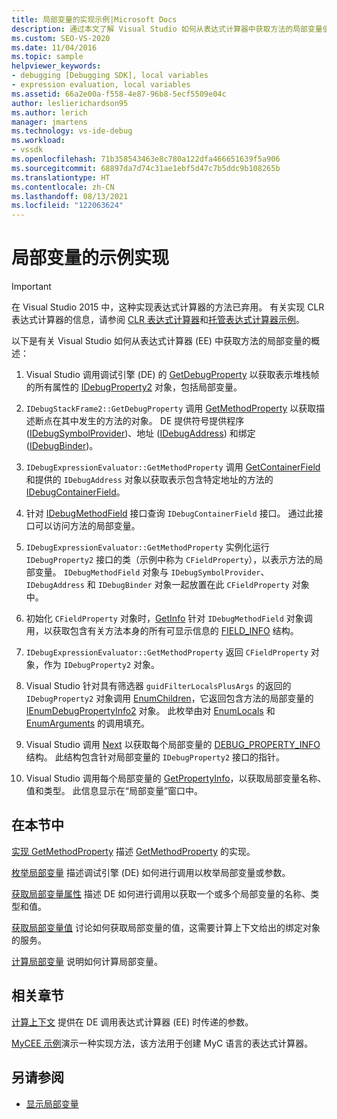 ```yaml
---
title: 局部变量的实现示例|Microsoft Docs
description: 通过本文了解 Visual Studio 如何从表达式计算器中获取方法的局部变量值。
ms.custom: SEO-VS-2020
ms.date: 11/04/2016
ms.topic: sample
helpviewer_keywords:
- debugging [Debugging SDK], local variables
- expression evaluation, local variables
ms.assetid: 66a2e00a-f558-4e87-96b8-5ecf5509e04c
author: leslierichardson95
ms.author: lerich
manager: jmartens
ms.technology: vs-ide-debug
ms.workload:
- vssdk
ms.openlocfilehash: 71b358543463e8c780a122dfa466651639f5a906
ms.sourcegitcommit: 68897da7d74c31ae1ebf5d47c7b5ddc9b108265b
ms.translationtype: HT
ms.contentlocale: zh-CN
ms.lasthandoff: 08/13/2021
ms.locfileid: "122063624"
---
```

# <a name="sample-implementation-of-locals"></a>局部变量的示例实现
> [!IMPORTANT]
> 在 Visual Studio 2015 中，这种实现表达式计算器的方法已弃用。 有关实现 CLR 表达式计算器的信息，请参阅 [CLR 表达式计算器](https://github.com/Microsoft/ConcordExtensibilitySamples/wiki/CLR-Expression-Evaluators)和[托管表达式计算器示例](https://github.com/Microsoft/ConcordExtensibilitySamples/wiki/Managed-Expression-Evaluator-Sample)。

 以下是有关 Visual Studio 如何从表达式计算器 (EE) 中获取方法的局部变量的概述：

1. Visual Studio 调用调试引擎 (DE) 的 [GetDebugProperty](../../extensibility/debugger/reference/idebugstackframe2-getdebugproperty.md) 以获取表示堆栈帧的所有属性的 [IDebugProperty2](../../extensibility/debugger/reference/idebugproperty2.md) 对象，包括局部变量。

2. `IDebugStackFrame2::GetDebugProperty` 调用 [GetMethodProperty](../../extensibility/debugger/reference/idebugexpressionevaluator-getmethodproperty.md) 以获取描述断点在其中发生的方法的对象。 DE 提供符号提供程序 ([IDebugSymbolProvider](../../extensibility/debugger/reference/idebugsymbolprovider.md))、地址 ([IDebugAddress](../../extensibility/debugger/reference/idebugaddress.md)) 和绑定 ([IDebugBinder](../../extensibility/debugger/reference/idebugbinder.md))。

3. `IDebugExpressionEvaluator::GetMethodProperty` 调用 [GetContainerField](../../extensibility/debugger/reference/idebugsymbolprovider-getcontainerfield.md) 和提供的 `IDebugAddress` 对象以获取表示包含特定地址的方法的 [IDebugContainerField](../../extensibility/debugger/reference/idebugcontainerfield.md)。

4. 针对 [IDebugMethodField](../../extensibility/debugger/reference/idebugmethodfield.md) 接口查询 `IDebugContainerField` 接口。 通过此接口可以访问方法的局部变量。

5. `IDebugExpressionEvaluator::GetMethodProperty` 实例化运行 `IDebugProperty2` 接口的类（示例中称为 `CFieldProperty`），以表示方法的局部变量。 `IDebugMethodField` 对象与 `IDebugSymbolProvider`、`IDebugAddress` 和 `IDebugBinder` 对象一起放置在此 `CFieldProperty` 对象中。

6. 初始化 `CFieldProperty` 对象时，[GetInfo](../../extensibility/debugger/reference/idebugfield-getinfo.md) 针对 `IDebugMethodField` 对象调用，以获取包含有关方法本身的所有可显示信息的 [FIELD_INFO](../../extensibility/debugger/reference/field-info.md) 结构。

7. `IDebugExpressionEvaluator::GetMethodProperty` 返回 `CFieldProperty` 对象，作为 `IDebugProperty2` 对象。

8. Visual Studio 针对具有筛选器 `guidFilterLocalsPlusArgs` 的返回的 `IDebugProperty2` 对象调用 [EnumChildren](../../extensibility/debugger/reference/idebugproperty2-enumchildren.md)，它返回包含方法的局部变量的 [IEnumDebugPropertyInfo2](../../extensibility/debugger/reference/ienumdebugpropertyinfo2.md) 对象。 此枚举由对 [EnumLocals](../../extensibility/debugger/reference/idebugmethodfield-enumlocals.md) 和 [EnumArguments](../../extensibility/debugger/reference/idebugmethodfield-enumarguments.md) 的调用填充。

9. Visual Studio 调用 [Next](../../extensibility/debugger/reference/ienumdebugpropertyinfo2-next.md) 以获取每个局部变量的 [DEBUG_PROPERTY_INFO](../../extensibility/debugger/reference/debug-property-info.md) 结构。 此结构包含针对局部变量的 `IDebugProperty2` 接口的指针。

10. Visual Studio 调用每个局部变量的 [GetPropertyInfo](../../extensibility/debugger/reference/idebugproperty2-getpropertyinfo.md)，以获取局部变量名称、值和类型。 此信息显示在“局部变量”窗口中。

## <a name="in-this-section"></a>在本节中
 [实现 GetMethodProperty](../../extensibility/debugger/implementing-getmethodproperty.md) 描述 [GetMethodProperty](../../extensibility/debugger/reference/idebugexpressionevaluator-getmethodproperty.md) 的实现。

 [枚举局部变量](../../extensibility/debugger/enumerating-locals.md) 描述调试引擎 (DE) 如何进行调用以枚举局部变量或参数。

 [获取局部变量属性](../../extensibility/debugger/getting-local-properties.md) 描述 DE 如何进行调用以获取一个或多个局部变量的名称、类型和值。

 [获取局部变量值](../../extensibility/debugger/getting-local-values.md) 讨论如何获取局部变量的值，这需要计算上下文给出的绑定对象的服务。

 [计算局部变量](../../extensibility/debugger/evaluating-locals.md) 说明如何计算局部变量。

## <a name="related-sections"></a>相关章节
 [计算上下文](../../extensibility/debugger/evaluation-context.md) 提供在 DE 调用表达式计算器 (EE) 时传递的参数。

 [MyCEE 示例](/previous-versions/)演示一种实现方法，该方法用于创建 MyC 语言的表达式计算器。

## <a name="see-also"></a>另请参阅
- [显示局部变量](../../extensibility/debugger/displaying-locals.md)